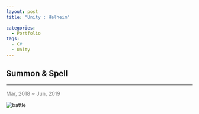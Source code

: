 ```yaml
---
layout: post
title: "Unity : Helheim"

categories:
  - Portfolio
tags:
  - C#
  - Unity
---
```


## Summon & Spell  
***    
<span style="color:gray">Mar, 2018 ~ Jun, 2019</span>  

![battle](https://drive.google.com/open?id=1BhR0xCpzY5mGhGZsgtQl96nMhe_XjgLY)  

  
